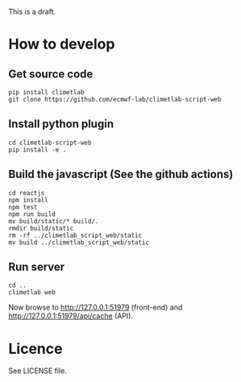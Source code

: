 This is a draft.

# How to develop

## Get source code
```
pip install climetlab
git clone https://github.com/ecmwf-lab/climetlab-script-web
```

## Install python plugin
```
cd climetlab-script-web
pip install -e .
```

## Build the javascript (See the github actions)
```
cd reactjs
npm install
npm test
npm run build
mv build/static/* build/.
rmdir build/static
rm -rf ../climetlab_script_web/static
mv build ../climetlab_script_web/static
```

## Run server
```
cd ..
climetlab web
```

Now browse to http://127.0.0.1:51979 (front-end) and http://127.0.0.1:51979/api/cache (API).

# Licence
See LICENSE file.
